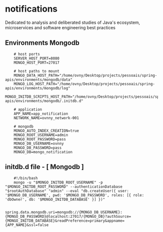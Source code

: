 # notifications
Dedicated to analysis and deliberated studies of Java's ecosystem, microservices and software engineering best practices


## Environments Mongodb

        # host ports
        SERVER_HOST_PORT=8080
        MONGO_HOST_PORT=27017
        
        # host paths to mount
        MONGO_DATA_HOST_PATH="/home/ovny/Desktop/projects/pessoais/spring-apis/environments/mongodb/data"
        MONGO_LOG_HOST_PATH="/home/ovny/Desktop/projects/pessoais/spring-apis/environments/mongodb/log"
        MONGO_INITDB_SCRIPTS_HOST_PATH="/home/ovny/Desktop/projects/pessoais/spring-apis/environments/mongodb/.initdb.d"
        
        # application
        APP_NAME=app_notification
        NETWORK_NAME=ovnny_network-001
        
        # mongodb
        MONGO_AUTO_INDEX_CREATION=true
        MONGO_ROOT_USERNAME=admin
        MONGO_ROOT_PASSWORD=pass
        MONGO_DB_USERNAME=ovnny
        MONGO_DB_PASSWORD=pass
        MONGO_DB=mongo_notification

## initdb.d file - [ Mongodb ]

        #!/bin/bash
        mongo -u "$MONGO_INITDB_ROOT_USERNAME" -p "$MONGO_INITDB_ROOT_PASSWORD" --authenticationDatabase "$rootAuthDatabase" "admin" --eval "db.createUser({ user: '$MONGO_DB_USERNAME', pwd: '$MONGO_DB_PASSWORD', roles: [{ role: 'dbOwner', db: '$MONGO_INITDB_DATABASE' }] })"


    spring.data.mongodb.uri=mongodb://{MONGO_DB_USERNAME}:{MONGO_DB_PASSWORD}@localhost:27017/{MONGO_DB}?authSource={MONGO_INITDB_DATABASE}&readPreference=primary&appname={APP_NAME}&ssl=false    
        
        
        
        
        
        
        
        
        
        
        
        
        
        
        
        
        
        
        
        
        
        
        
        
        
        
        
        
        
        
        
        
        
        
        
        
        
        
        
        
        
        
        
        
        